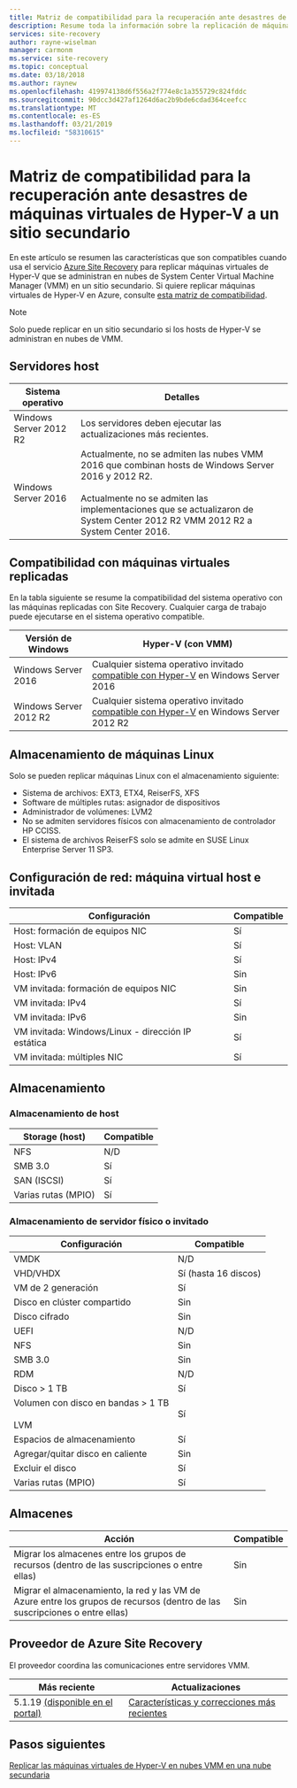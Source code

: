 ```yaml
---
title: Matriz de compatibilidad para la recuperación ante desastres de máquinas virtuales de Hyper-V en nubes de VMM en un sitio secundario con Azure Site Recovery | Microsoft Docs
description: Resume toda la información sobre la replicación de máquinas virtuales de Hyper-V en nubes de VMM en un sitio secundario con Azure Site Recovery.
services: site-recovery
author: rayne-wiselman
manager: carmonm
ms.service: site-recovery
ms.topic: conceptual
ms.date: 03/18/2018
ms.author: raynew
ms.openlocfilehash: 419974138d6f556a2f774e8c1a355729c824fddc
ms.sourcegitcommit: 90dcc3d427af1264d6ac2b9bde6cdad364ceefcc
ms.translationtype: MT
ms.contentlocale: es-ES
ms.lasthandoff: 03/21/2019
ms.locfileid: "58310615"
---
```

# <a name="support-matrix-for-disaster-recovery-of-hyper-v-vms-to-a-secondary-site"></a>Matriz de compatibilidad para la recuperación ante desastres de máquinas virtuales de Hyper-V a un sitio secundario

En este artículo se resumen las características que son compatibles cuando usa el servicio [Azure Site Recovery](site-recovery-overview.md) para replicar máquinas virtuales de Hyper-V que se administran en nubes de System Center Virtual Machine Manager (VMM) en un sitio secundario. Si quiere replicar máquinas virtuales de Hyper-V en Azure, consulte [esta matriz de compatibilidad](hyper-v-azure-support-matrix.md).

> [!NOTE]
> Solo puede replicar en un sitio secundario si los hosts de Hyper-V se administran en nubes de VMM.

  

## <a name="host-servers"></a>Servidores host

**Sistema operativo** | **Detalles**
--- | ---
Windows Server 2012 R2 | Los servidores deben ejecutar las actualizaciones más recientes.
Windows Server 2016 |  Actualmente, no se admiten las nubes VMM 2016 que combinan hosts de Windows Server 2016 y 2012 R2.<br/><br/> Actualmente no se admiten las implementaciones que se actualizaron de System Center 2012 R2 VMM 2012 R2 a System Center 2016.


## <a name="replicated-vm-support"></a>Compatibilidad con máquinas virtuales replicadas

En la tabla siguiente se resume la compatibilidad del sistema operativo con las máquinas replicadas con Site Recovery. Cualquier carga de trabajo puede ejecutarse en el sistema operativo compatible.

**Versión de Windows** | **Hyper-V (con VMM)**
--- | ---
Windows Server 2016 | Cualquier sistema operativo invitado [compatible con Hyper-V](https://docs.microsoft.com/windows-server/virtualization/hyper-v/Supported-Windows-guest-operating-systems-for-Hyper-V-on-Windows) en Windows Server 2016 
Windows Server 2012 R2 | Cualquier sistema operativo invitado [compatible con Hyper-V](https://docs.microsoft.com/previous-versions/windows/it-pro/windows-server-2012-R2-and-2012/dn792027%28v%3dws.11%29) en Windows Server 2012 R2

## <a name="linux-machine-storage"></a>Almacenamiento de máquinas Linux

Solo se pueden replicar máquinas Linux con el almacenamiento siguiente:

- Sistema de archivos: EXT3, ETX4, ReiserFS, XFS
- Software de múltiples rutas: asignador de dispositivos
- Administrador de volúmenes: LVM2
- No se admiten servidores físicos con almacenamiento de controlador HP CCISS.
- El sistema de archivos ReiserFS solo se admite en SUSE Linux Enterprise Server 11 SP3.

## <a name="network-configuration---hostguest-vm"></a>Configuración de red: máquina virtual host e invitada

**Configuración** | **Compatible**  
--- | --- 
Host: formación de equipos NIC | Sí 
Host: VLAN | Sí 
Host: IPv4 | Sí 
Host: IPv6 | Sin  
VM invitada: formación de equipos NIC | Sin 
VM invitada: IPv4 | Sí
VM invitada: IPv6 | Sin 
VM invitada: Windows/Linux - dirección IP estática | Sí
VM invitada: múltiples NIC | Sí


## <a name="storage"></a>Almacenamiento

### <a name="host-storage"></a>Almacenamiento de host

**Storage (host)** | **Compatible**
--- | --- 
NFS | N/D
SMB 3.0 |  Sí
SAN (ISCSI) | Sí
Varias rutas (MPIO) | Sí

### <a name="guest-or-physical-server-storage"></a>Almacenamiento de servidor físico o invitado

**Configuración** | **Compatible**
--- | --- | 
VMDK |  N/D
VHD/VHDX | Sí (hasta 16 discos)
VM de 2 generación | Sí
Disco en clúster compartido | Sin 
Disco cifrado | Sin 
UEFI| N/D
NFS | Sin 
SMB 3.0 | Sin 
RDM | N/D
Disco > 1 TB | Sí
Volumen con disco en bandas > 1 TB<br/><br/> LVM | Sí
Espacios de almacenamiento | Sí
Agregar/quitar disco en caliente | Sin 
Excluir el disco | Sí
Varias rutas (MPIO) | Sí

## <a name="vaults"></a>Almacenes

**Acción** | **Compatible**
--- | --- 
Migrar los almacenes entre los grupos de recursos (dentro de las suscripciones o entre ellas) |  Sin 
Migrar el almacenamiento, la red y las VM de Azure entre los grupos de recursos (dentro de las suscripciones o entre ellas) | Sin 

## <a name="azure-site-recovery-provider"></a>Proveedor de Azure Site Recovery

El proveedor coordina las comunicaciones entre servidores VMM. 

**Más reciente** | **Actualizaciones**
--- | --- 
5.1.19 [(disponible en el portal)](https://aka.ms/downloaddra) | [Características y correcciones más recientes](https://support.microsoft.com/kb/3155002)



## <a name="next-steps"></a>Pasos siguientes

[Replicar las máquinas virtuales de Hyper-V en nubes VMM en una nube secundaria](tutorial-vmm-to-vmm.md)

